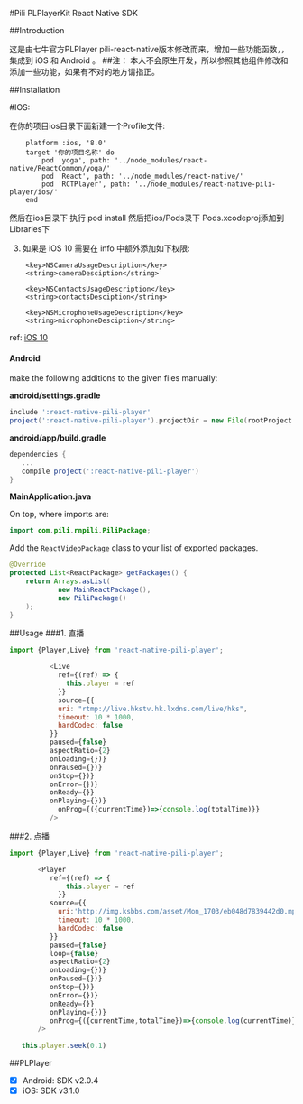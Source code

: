 #Pili PLPlayerKit React Native SDK

##Introduction

这是由七牛官方PLPlayer pili-react-native版本修改而来，增加一些功能函数，，集成到 iOS 和 Android 。
##注：
本人不会原生开发，所以参照其他组件修改和添加一些功能，如果有不对的地方请指正。

##Installation

#IOS:

在你的项目ios目录下面新建一个Profile文件:
```
    platform :ios, '8.0'
    target '你的项目名称' do
        pod 'yoga', path: '../node_modules/react-native/ReactCommon/yoga/'    
        pod 'React', path: '../node_modules/react-native/'    
        pod 'RCTPlayer', path: '../node_modules/react-native-pili-player/ios/'    
    end
```
然后在ios目录下 执行 pod install
然后把ios/Pods录下 Pods.xcodeproj添加到 Libraries下

3. 如果是 iOS 10 需要在 info 中额外添加如下权限:
```
    <key>NSCameraUsageDescription</key>    
    <string>cameraDesciption</string>

    <key>NSContactsUsageDescription</key>    
    <string>contactsDesciption</string>

    <key>NSMicrophoneUsageDescription</key>    
    <string>microphoneDesciption</string>
```    
ref: [iOS 10](http://www.jianshu.com/p/c212cde86877)


#### Android

make the following additions to the given files manually:

**android/settings.gradle**

```gradle
include ':react-native-pili-player'
project(':react-native-pili-player').projectDir = new File(rootProject.projectDir, '../node_modules/react-native-pili-player/android')
```

**android/app/build.gradle**

```gradle
dependencies {
   ...
   compile project(':react-native-pili-player')
}
```

**MainApplication.java**

On top, where imports are:

```java
import com.pili.rnpili.PiliPackage;
```

Add the `ReactVideoPackage` class to your list of exported packages.

```java
@Override
protected List<ReactPackage> getPackages() {
    return Arrays.asList(
            new MainReactPackage(),
            new PiliPackage()
    );
}
```


##Usage
###1. 直播
```javascript
import {Player,Live} from 'react-native-pili-player';

          <Live
            ref={(ref) => {
              this.player = ref
            }} 
            source={{
            uri: "rtmp://live.hkstv.hk.lxdns.com/live/hks",
            timeout: 10 * 1000,
            hardCodec: false
          }}
          paused={false}
          aspectRatio={2}
          onLoading={})}
          onPaused={})}
          onStop={})}
          onError={})}
          onReady={}}
          onPlaying={})}
            onProg={({currentTime})=>{console.log(totalTime)}}
          />
```
###2. 点播
```javascript
import {Player,Live} from 'react-native-pili-player';

       <Player
          ref={(ref) => {
              this.player = ref
            }} 
          source={{            
            uri:'http://img.ksbbs.com/asset/Mon_1703/eb048d7839442d0.mp4',
            timeout: 10 * 1000,
            hardCodec: false
          }}
          paused={false}
          loop={false}
          aspectRatio={2}
          onLoading={})}
          onPaused={})}
          onStop={})}
          onError={})}
          onReady={}}
          onPlaying={})}
          onProg={({currentTime,totalTime})=>{console.log(currentTime)}}
       />
   
   this.player.seek(0.1)
```
##PLPlayer
- [x] Android: SDK v2.0.4
- [x] iOS: SDK v3.1.0
